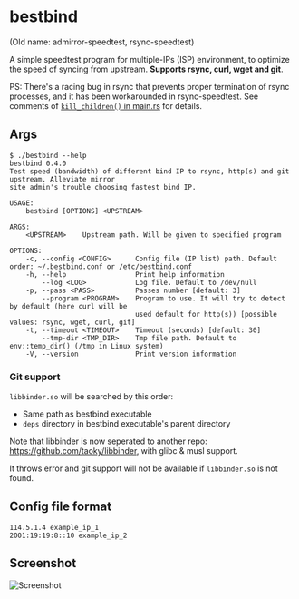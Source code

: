 # bestbind

(Old name: admirror-speedtest, rsync-speedtest)

A simple speedtest program for multiple-IPs (ISP) environment, to optimize the speed of syncing from upstream. **Supports rsync, curl, wget and git**.

PS: There's a racing bug in rsync that prevents proper termination of rsync processes, and it has been workarounded in rsync-speedtest. See comments of [`kill_children()` in main.rs](src/main.rs) for details.

## Args

```
$ ./bestbind --help
bestbind 0.4.0
Test speed (bandwidth) of different bind IP to rsync, http(s) and git upstream. Alleviate mirror
site admin's trouble choosing fastest bind IP.

USAGE:
    bestbind [OPTIONS] <UPSTREAM>

ARGS:
    <UPSTREAM>    Upstream path. Will be given to specified program

OPTIONS:
    -c, --config <CONFIG>      Config file (IP list) path. Default order: ~/.bestbind.conf or /etc/bestbind.conf
    -h, --help                 Print help information
        --log <LOG>            Log file. Default to /dev/null
    -p, --pass <PASS>          Passes number [default: 3]
        --program <PROGRAM>    Program to use. It will try to detect by default (here curl will be
                               used default for http(s)) [possible values: rsync, wget, curl, git]
    -t, --timeout <TIMEOUT>    Timeout (seconds) [default: 30]
        --tmp-dir <TMP_DIR>    Tmp file path. Default to env::temp_dir() (/tmp in Linux system)
    -V, --version              Print version information
```

### Git support

`libbinder.so` will be searched by this order:

- Same path as bestbind executable
- `deps` directory in bestbind executable's parent directory

Note that libbinder is now seperated to another repo: <https://github.com/taoky/libbinder>, with glibc & musl support.

It throws error and git support will not be available if `libbinder.so` is not found.

## Config file format

```
114.5.1.4 example_ip_1
2001:19:19:8::10 example_ip_2
```

## Screenshot

![Screenshot](assets/demo.png)
